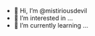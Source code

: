 - 👋 Hi, I’m @mistiriousdevil
- 👀 I’m interested in ...
- 🌱 I’m currently learning ...


<!---
mistiriousdevil/mistiriousdevil is a ✨ special ✨ repository because its `README.md` (this file) appears on your GitHub profile.
You can click the Preview link to take a look at your changes.
--->
